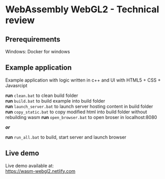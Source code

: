 # WebAssembly WebGL2 - Technical review

## Prerequirements  
Windows: Docker for windows  

## Example application  
  
Example application with logic written in c++ and UI with HTML5 + CSS + Javasrcipt  
  
**run** `clean.bat` to clean build folder  
**run** `build.bat` to build example into build folder  
**run** `launch_server.bat` to launch server hosting content in build folder  
**run** `copy_static.bat` to copy modified html into build folder without rebuilding wasm
**run** `open_browser.bat` to open broser in localhost:8080  
  
***or***  
  
**run** `run_all.bat` to build, start server and launch browser

## Live demo

Live demo available at:  
https://wasm-webgl2.netlify.com